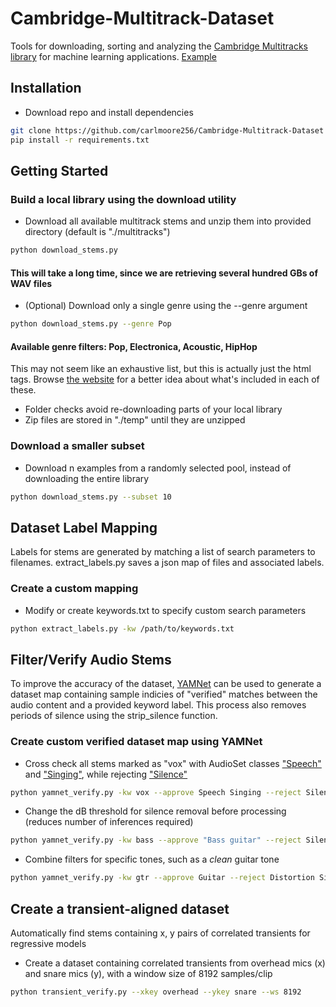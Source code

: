 # Cambridge-Multitrack-Dataset
Tools for downloading, sorting and analyzing the [Cambridge Multitracks library](https://www.cambridge-mt.com/ms/mtk/) for machine learning applications. [Example](https://github.com/carlmoore256/NextBlock)

## Installation
- Download repo and install dependencies
```bash
git clone https://github.com/carlmoore256/Cambridge-Multitrack-Dataset
pip install -r requirements.txt
```

## Getting Started
### Build a local library using the download utility
- Download all available multitrack stems and unzip them into provided directory (default is "./multitracks")
```bash
python download_stems.py
```
#### This will take a long time, since we are retrieving several hundred GBs of WAV files

- (Optional) Download only a single genre using the --genre argument
```bash
python download_stems.py --genre Pop
```
#### Available genre filters: Pop, Electronica, Acoustic, HipHop

This may not seem like an exhaustive list, but this is actually just the html tags. Browse [the website](https://www.cambridge-mt.com/ms/mtk/) for a better idea about what's included in each of these.

* Folder checks avoid re-downloading parts of your local library
* Zip files are stored in "./temp" until they are unzipped

### Download a smaller subset
- Download n examples from a randomly selected pool, instead of downloading the entire library
```bash
python download_stems.py --subset 10
```

## Dataset Label Mapping
Labels for stems are generated by matching a list of search parameters to filenames. 
extract_labels.py saves a json map of files and associated labels.

### Create a custom mapping
- Modify or create keywords.txt to specify custom search parameters
```bash
python extract_labels.py -kw /path/to/keywords.txt
```

## Filter/Verify Audio Stems
To improve the accuracy of the dataset, [YAMNet](https://github.com/tensorflow/models/tree/master/research/audioset/yamnet) can be used to generate a dataset map containing sample indicies of "verified" matches between the audio content and a provided keyword label. This process also removes periods of silence using the strip_silence function.

### Create custom verified dataset map using YAMNet
- Cross check all stems marked as "vox" with AudioSet classes ["Speech"](https://research.google.com/audioset/dataset/speech.html) and ["Singing"](https://research.google.com/audioset/dataset/singing.html), while rejecting ["Silence"](https://research.google.com/audioset/dataset/silence.html)
```bash
python yamnet_verify.py -kw vox --approve Speech Singing --reject Silence
```

- Change the dB threshold for silence removal before processing (reduces number of inferences required)
```bash
python yamnet_verify.py -kw bass --approve "Bass guitar" --reject Silence --thresh 35
```

- Combine filters for specific tones, such as a *clean* guitar tone
```bash
python yamnet_verify.py -kw gtr --approve Guitar --reject Distortion Silence
```

## Create a transient-aligned dataset
Automatically find stems containing x, y pairs of correlated transients for regressive models

- Create a dataset containing correlated transients from overhead mics (x) and snare mics (y), with a window size of 8192 samples/clip

```bash
python transient_verify.py --xkey overhead --ykey snare --ws 8192
```